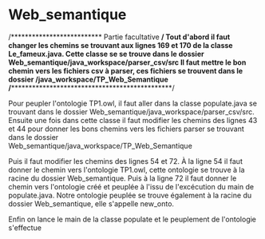 # Web_semantique


/************************** Partie facultative **************************/
Tout d'abord il faut changer les chemins se trouvant aux lignes 169 et 170 de la classe Le_fameux.java. Cette classe se
se trouve dans le dossier Web_semantique/java_workspace/parser_csv/src
Il faut mettre le bon chemin vers les fichiers csv à parser, ces fichiers se trouvent dans le dossier 
/java_workspace/TP_Web_Semantique
/************************************************************************/

Pour peupler l'ontologie TP1.owl, il faut aller dans la classe populate.java se trouvant dans le dossier
Web_semantique/java_workspace/parser_csv/src. Ensuite une fois dans cette classe il faut modifier les chemins 
des lignes 43 et 44 pour donner les bons chemins vers les fichiers parser se trouvant dans le dossier  
Web_semantique/java_workspace/TP_Web_Semantique

Puis il faut modifier les chemins des lignes 54 et 72. À la ligne 54 il faut donner le chemin vers l'ontologie TP1.owl,
cette ontologie se trouve à la racine du dossier Web_semantique. Puis à la ligne 72 il faut donner le chemin vers 
l'ontologie créé et peuplée à l'issu de l'excécution du main de populate.java. Notre ontologie peuplée se trouve également
à la racine du dossier Web_semantique, elle s'appelle new_onto.

Enfin on lance le main de la classe populate et le peuplement de l'ontologie s'effectue
